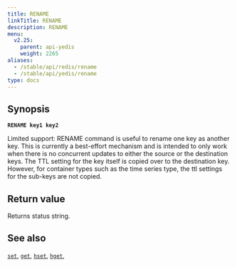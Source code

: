 ```yaml
---
title: RENAME
linkTitle: RENAME
description: RENAME
menu:
  v2.25:
    parent: api-yedis
    weight: 2265
aliases:
  - /stable/api/redis/rename
  - /stable/api/yedis/rename
type: docs
---
```


## Synopsis

**`RENAME key1 key2`**

Limited support: RENAME command is useful to rename one key as another key.
This is currently a best-effort mechanism and is intended to only work when there is
no concurrent updates to either the source or the destination keys. The TTL setting
for the key itself is copied over to the destination key. However, for container
types such as the time series type, the ttl settings for the sub-keys are not copied.

## Return value

Returns status string.

## See also

[`set`](../set/),
[`get`](../get/),
[`hset`](../hset/),
[`hget`](../hget/),
